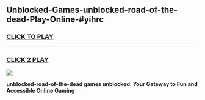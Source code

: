 
## Unblocked-Games-unblocked-road-of-the-dead-Play-Online-#yihrc
<h3>
<a href="https://premium.freeplayer.one?title=unblocked-road-of-the-dead&ref=27F">CLICK TO PLAY</a></h3>
<hr>

<h3>
<a href="https://premium.freeplayer.one?title=unblocked-road-of-the-dead&ref=27F">CLICK 2 PLAY</a>
  
</h3>

<a href="https://premium.freeplayer.one?title=unblocked-road-of-the-dead&ref=27F"><img src="https://clearcache.store/games.png"></a>


**unblocked-road-of-the-dead games unblocked: Your Gateway to Fun and Accessible Online Gaming**
